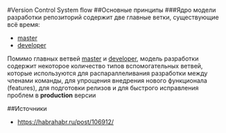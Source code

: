 #Version Control System flow
##Основные принципы
###Ядро модели разработки
репозиторий содержит две главные ветки, существующие всё время:
- [master](branch-mater.md)
- [developer](branch-developer.md)

Помимо главных ветвей [master](branch-mater.md) и [developer](branch-developer.md), модель разработки содержит некоторое количество типов вспомогательных ветвей, которые используются для распараллеливания разработки между членами команды, для упрощения внедрения нового функционала (features), для подготовки релизов и для быстрого исправления проблем в __production__ версии 

##Источники
* https://habrahabr.ru/post/106912/